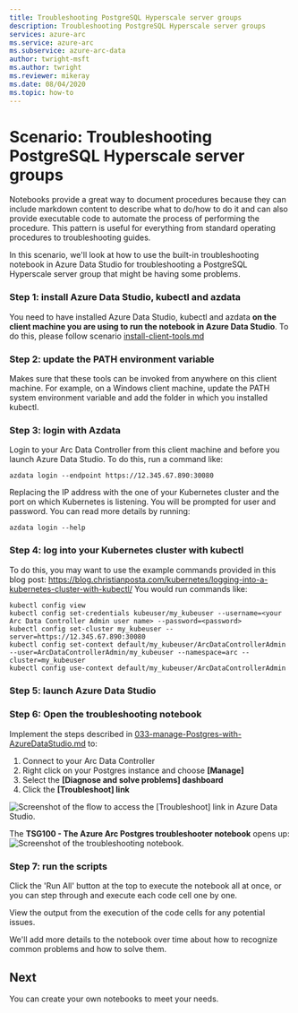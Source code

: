 ```yaml
---
title: Troubleshooting PostgreSQL Hyperscale server groups
description: Troubleshooting PostgreSQL Hyperscale server groups
services: azure-arc
ms.service: azure-arc
ms.subservice: azure-arc-data
author: twright-msft
ms.author: twright
ms.reviewer: mikeray
ms.date: 08/04/2020
ms.topic: how-to
---
```


# Scenario: Troubleshooting PostgreSQL Hyperscale server groups

Notebooks provide a great way to document procedures because they can include markdown content to describe what to do/how to do it and can also provide executable code to automate the process of performing the procedure.  This pattern is useful for everything from standard operating procedures to troubleshooting guides.

In this scenario, we'll look at how to use the built-in troubleshooting notebook in Azure Data Studio for troubleshooting a PostgreSQL Hyperscale server group that might be having some problems.

### Step 1: install Azure Data Studio, kubectl and azdata
You need to have installed Azure Data Studio, kubectl and azdata **on the client machine you are using to run the notebook in Azure Data Studio**. To do this, please follow scenario [install-client-tools.md](https://github.com/microsoft/Azure-data-services-on-Azure-Arc/blob/jul-2020/scenarios/install-client-tools.md)

### Step 2: update the PATH environment variable
Makes sure that these tools can be invoked from anywhere on this client machine. For example, on a Windows client machine, update the PATH system environment variable and add the folder in which you installed kubectl.

### Step 3: login with Azdata
Login to your Arc Data Controller from this client machine and before you launch Azure Data Studio. To do this, run a command like:

```console
azdata login --endpoint https://12.345.67.890:30080
```
Replacing the IP address with the one of your Kubernetes cluster and the port on which Kubernetes is listening. You will be prompted for user and password. You can read more details by running:

```console
azdata login --help
```

### Step 4: log into your Kubernetes cluster with kubectl
To do this, you may want to use the example commands provided in this blog post: https://blog.christianposta.com/kubernetes/logging-into-a-kubernetes-cluster-with-kubectl/
You would run commands like:

```terminal
kubectl config view
kubectl config set-credentials kubeuser/my_kubeuser --username=<your Arc Data Controller Admin user name> --password=<password>
kubectl config set-cluster my_kubeuser --server=https://12.345.67.890:30080
kubectl config set-context default/my_kubeuser/ArcDataControllerAdmin --user=ArcDataControllerAdmin/my_kubeuser --namespace=arc --cluster=my_kubeuser
kubectl config use-context default/my_kubeuser/ArcDataControllerAdmin
```

### Step 5: launch Azure Data Studio

### Step 6: Open the troubleshooting notebook

Implement the steps described in  [033-manage-Postgres-with-AzureDataStudio.md](https://github.com/microsoft/Azure-data-services-on-Azure-Arc/blob/jul-2020/scenarios/033-manage-Postgres-with-AzureDataStudio.md) to:
1. Connect to your Arc Data Controller
2. Right click on your Postgres instance and choose **[Manage]**
3. Select the **[Diagnose and solve problems] dashboard**
4. Click the **[Troubleshoot] link**

![Screenshot of the flow to access the [Troubleshoot] link in Azure Data Studio.](/assets/ADS_Jul2020_Controller_Postgres_TroubleshootingNotebookjpg.jpg)

The **TSG100 - The Azure Arc Postgres troubleshooter notebook** opens up:
![Screenshot of the troubleshooting notebook.](/assets/ADS_Jul2020_Controller_Postgres_TroubleshootingNotebook2.jpg)

### Step 7: run the scripts
Click the 'Run All' button at the top to execute the notebook all at once, or you can step through and execute each code cell one by one.

View the output from the execution of the code cells for any potential issues.

We'll add more details to the notebook over time about how to recognize common problems and how to solve them.

## Next
You can create your own notebooks to meet your needs.